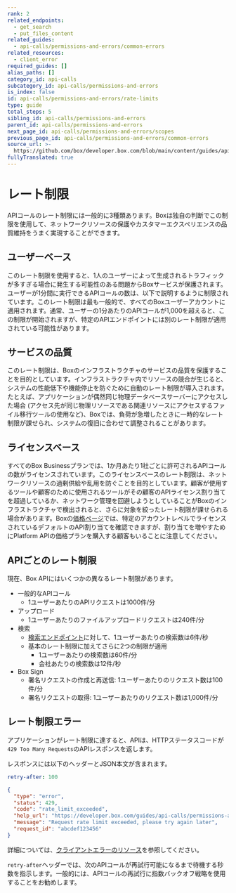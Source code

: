 ```yaml
---
rank: 2
related_endpoints:
  - get_search
  - put_files_content
related_guides:
  - api-calls/permissions-and-errors/common-errors
related_resources:
  - client_error
required_guides: []
alias_paths: []
category_id: api-calls
subcategory_id: api-calls/permissions-and-errors
is_index: false
id: api-calls/permissions-and-errors/rate-limits
type: guide
total_steps: 5
sibling_id: api-calls/permissions-and-errors
parent_id: api-calls/permissions-and-errors
next_page_id: api-calls/permissions-and-errors/scopes
previous_page_id: api-calls/permissions-and-errors/common-errors
source_url: >-
  https://github.com/box/developer.box.com/blob/main/content/guides/api-calls/permissions-and-errors/rate-limits.md
fullyTranslated: true
---
```

# レート制限

APIコールのレート制限には一般的に3種類あります。Boxは独自の判断でこの制限を使用して、ネットワークリソースの保護やカスタマーエクスペリエンスの品質維持をうまく実現することができます。

## ユーザーベース

このレート制限を使用すると、1人のユーザーによって生成されるトラフィックが多すぎる場合に発生する可能性のある問題からBoxサービスが保護されます。ユーザーが1分間に実行できるAPIコールの数は、以下で説明するように制限されています。このレート制限は最も一般的で、すべてのBoxユーザーアカウントに適用されます。通常、ユーザーの1分あたりのAPIコールが1,000を超えると、この制限が開始されますが、特定のAPIエンドポイントには別のレート制限が適用されている可能性があります。

## サービスの品質

このレート制限は、Boxのインフラストラクチャのサービスの品質を保護することを目的としています。インフラストラクチャ内でリソースの競合が生じると、システムの性能低下や機能停止を防ぐために自動のレート制限が導入されます。たとえば、アプリケーションが偶然同じ物理データベースサーバーにアクセスした場合 (アクセス先が同じ物理リソースである関連リソースにアクセスするファイル移行ツールの使用など)、Boxでは、負荷が急増したときに一時的なレート制限が課せられ、システムの復旧に合わせて調整されることがあります。

## ライセンスベース

すべてのBox Businessプランでは、1か月あたり1社ごとに許可されるAPIコールの数がライセンスされています。このライセンスベースのレート制限は、ネットワークリソースの過剰供給や乱用を防ぐことを目的としています。顧客が使用するツールや顧客のために使用されるツールがその顧客のAPIライセンス割り当てを超過しているか、ネットワーク管理を回避しようとしていることがBoxのインフラストラクチャで検出されると、さらに対象を絞ったレート制限が課せられる場合があります。Boxの[価格ページ][pricing]では、特定のアカウントレベルでライセンスされているデフォルトのAPI割り当てを確認できますが、割り当てを増やすためにPlatform APIの価格プランを購入する顧客もいることに注意してください。

## APIごとのレート制限

現在、Box APIにはいくつかの異なるレート制限があります。

* 一般的なAPIコール
  * 1ユーザーあたりのAPIリクエストは1000件/分
* アップロード
  * 1ユーザーあたりのファイルアップロードリクエストは240件/分
* 検索
  * [検索エンドポイント][search]に対して、1ユーザーあたりの検索数は6件/秒
  * 基本のレート制限に加えてさらに2つの制限が適用
    * 1ユーザーあたりの検索数は60件/分
    * 会社あたりの検索数は12件/秒
* Box Sign
  * 署名リクエストの作成と再送信: 1ユーザーあたりのリクエスト数は100件/分
  * 署名リクエストの取得: 1ユーザーあたりのリクエスト数は1,000件/分

## レート制限エラー

アプリケーションがレート制限に達すると、APIは、HTTPステータスコードが`429 Too Many Requests`のAPIレスポンスを返します。

レスポンスには以下のヘッダーとJSON本文が含まれます。

```yaml
retry-after: 100

```

```json
{
  "type": "error",
  "status": 429,
  "code": "rate_limit_exceeded",
  "help_url": "https://developer.box.com/guides/api-calls/permissions-and-errors/common-errors/",
  "message": "Request rate limit exceeded, please try again later",
  "request_id": "abcdef123456"
}

```

詳細については、[クライアントエラーのリソース](resource://client_error)を参照してください。

<Message type="notice">

`retry-after`ヘッダーでは、次のAPIコールが再試行可能になるまで待機する秒数を指示します。一般的には、APIコールの再試行に指数バックオフ戦略を使用することをお勧めします。

</Message>

[search]: e://get_search

[pricing]: https://www.box.com/pricing